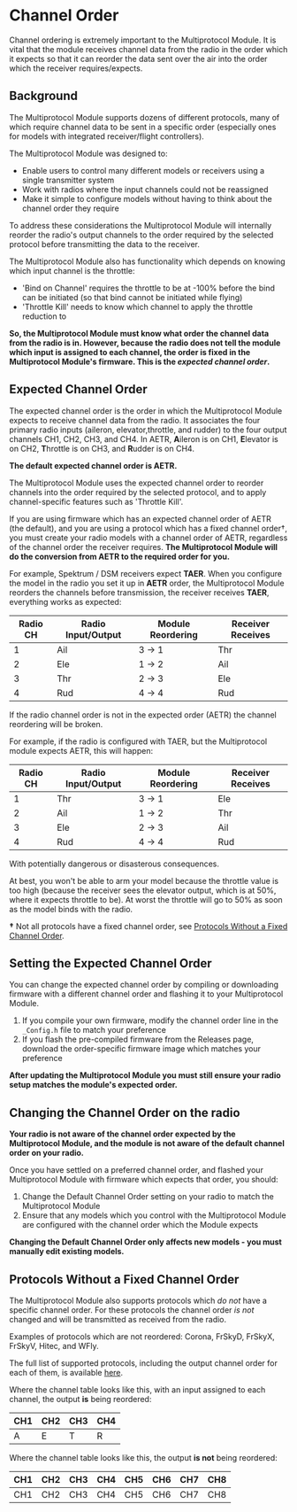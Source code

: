 # Channel Order

Channel ordering is extremely important to the Multiprotocol Module.  It is vital that the module receives channel data from the radio in the order which it expects so that it can reorder the data sent over the air into the order which the receiver requires/expects.

## Background
The Multiprotocol Module supports dozens of different protocols, many of which require channel data to be sent in a specific order (especially ones for models with integrated receiver/flight controllers).

The Multiprotocol Module was designed to:
* Enable users to control many different models or receivers using a single transmitter system
* Work with radios where the input channels could not be reassigned
* Make it simple to configure models without having to think about the channel order they require

To address these considerations the Multiprotocol Module will internally reorder the radio's output channels to the order required by the selected protocol before transmitting the data to the receiver.

The Multiprotocol Module also has functionality which depends on knowing which input channel is the throttle:
* 'Bind on Channel' requires the throttle to be at -100% before the bind can be initiated (so that bind cannot be initiated while flying)
* 'Throttle Kill' needs to know which channel to apply the throttle reduction to

**So, the Multiprotocol Module must know what order the channel data from the radio is in.  However, because the radio does not tell the module which input is assigned to each channel, the order is fixed in the Multiprotocol Module's firmware.  This is the _expected channel order_.**

## Expected Channel Order
The expected channel order is the order in which the Multiprotocol Module expects to receive channel data from the radio.  It associates the four primary radio inputs (aileron, elevator,throttle, and rudder) to the four output channels CH1, CH2, CH3, and CH4.  In AETR, **A**ileron is on CH1, **E**levator is on CH2, **T**hrottle is on CH3, and **R**udder is on CH4.

**The default expected channel order is AETR.**

The Multiprotocol Module uses the expected channel order to reorder channels into the order required by the selected protocol, and to apply channel-specific features such as 'Throttle Kill'.

If you are using firmware which has an expected channel order of AETR (the default), and you are using a protocol which has a fixed channel order†, you must create your radio models with a channel order of AETR, regardless of the channel order the receiver requires.  **The Multiprotocol Module will do the conversion from AETR to the required order for you.**

For example, Spektrum / DSM receivers expect **TAER**.  When you configure the model in the radio you set it up in **AETR** order, the Multiprotocol Module reorders the channels before transmission, the receiver receives **TAER**, everything works as expected:

Radio CH | Radio Input/Output | Module Reordering | Receiver Receives |
| --- | --- | --- | --- | 
| 1 | Ail | 3 -> 1 | Thr |
| 2 | Ele | 1 -> 2 | Ail |
| 3 | Thr | 2 -> 3 | Ele |
| 4 | Rud | 4 -> 4 | Rud |

If the radio channel order is not in the expected order (AETR) the channel reordering will be broken.

For example, if the radio is configured with TAER, but the Multiprotocol module expects AETR, this will happen:

Radio CH | Radio Input/Output | Module Reordering | Receiver Receives |
| --- | --- | --- | --- | 
| 1 | Thr | 3 -> 1 | Ele |
| 2 | Ail | 1 -> 2 | Thr |
| 3 | Ele | 2 -> 3 | Ail |
| 4 | Rud | 4 -> 4 | Rud |

With potentially dangerous or disasterous consequences.

At best, you won't be able to arm your model because the throttle value is too high (because the receiver sees the elevator output, which is at 50%, where it expects throttle to be).  At worst the throttle will go to 50% as soon as the model binds with the radio.

**†** Not all protocols have a fixed channel order, see [Protocols Without a Fixed Channel Order](#protocols-without-a-fixed-channel-order).

## Setting the Expected Channel Order
You can change the expected channel order by compiling or downloading firmware with a different channel order and flashing it to your Multiprotocol Module.

1. If you compile your own firmware, modify the channel order line in the `_Config.h` file to match your preference
2. If you flash the pre-compiled firmware from the Releases page, download the order-specific firmware image which matches your preference

**After updating the Multiprotocol Module you must still ensure your radio setup matches the module's expected order.**

## Changing the Channel Order on the radio
**Your radio is not aware of the channel order expected by the Multiprotocol Module, and the module is not aware of the default channel order on your radio.**

Once you have settled on a preferred channel order, and flashed your Multiprotocol Module with firmware which expects that order, you should:

1. Change the Default Channel Order setting on your radio to match the Multiprotocol Module
1. Ensure that any models which you control with the Multiprotocol Module are configured with the channel order which the Module expects

**Changing the Default Channel Order only affects new models - you must manually edit existing models.**

## Protocols Without a Fixed Channel Order
The Multiprotocol Module also supports protocols which _do not_ have a specific channel order.  For these protocols the channel order _is not_ changed and will be transmitted as received from the radio.

Examples of protocols which are not reordered: Corona, FrSkyD, FrSkyX, FrSkyV, Hitec, and WFly.

The full list of supported protocols, including the output channel order for each of them, is available [here](Protocols_Details.md).

Where the channel table looks like this, with an input assigned to each channel, the output **is** being reordered:

CH1|CH2|CH3|CH4
---|---|---|---
A|E|T|R

Where the channel table looks like this, the output **is not** being reordered:

CH1|CH2|CH3|CH4|CH5|CH6|CH7|CH8
---|---|---|---|---|---|---|---
CH1|CH2|CH3|CH4|CH5|CH6|CH7|CH8
